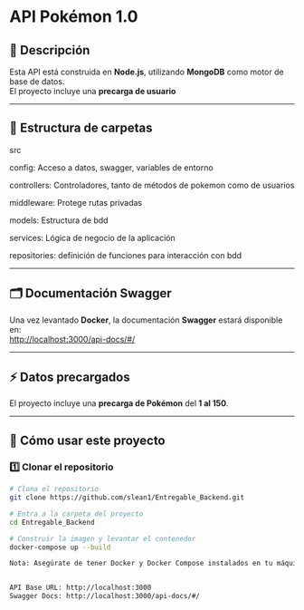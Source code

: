 # API Pokémon 1.0

## 📌 Descripción

Esta API está construida en **Node.js**, utilizando **MongoDB** como motor de base de datos.  
El proyecto incluye una **precarga de usuario**

---

## 📂 Estructura de carpetas

src

config: Acceso a datos, swagger, variables de entorno

controllers: Controladores, tanto de métodos de pokemon como de usuarios

middleware: Protege rutas privadas

models: Estructura de bdd

services: Lógica de negocio de la aplicación

repositories: definición de funciones para interacción con bdd


---

## 🗂️ Documentación Swagger

Una vez levantado **Docker**, la documentación **Swagger** estará disponible en:  
[http://localhost:3000/api-docs/#/](http://localhost:3000/api-docs/#/)

---

## ⚡ Datos precargados

El proyecto incluye una **precarga de Pokémon** del **1 al 150**.

---

## 🚀 Cómo usar este proyecto

### 1️⃣ Clonar el repositorio

```bash
# Clona el repositorio
git clone https://github.com/slean1/Entregable_Backend.git

# Entra a la carpeta del proyecto
cd Entregable_Backend

# Construir la imagen y levantar el contenedor
docker-compose up --build

Nota: Asegúrate de tener Docker y Docker Compose instalados en tu máquina.


API Base URL: http://localhost:3000
Swagger Docs: http://localhost:3000/api-docs/#/
